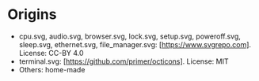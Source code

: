 # Origins

 - cpu.svg, audio.svg, browser.svg, lock.svg, setup.svg, poweroff.svg, sleep.svg, ethernet.svg, file_manager.svg: [https://www.svgrepo.com]. License: CC-BY 4.0
 - terminal.svg: [https://github.com/primer/octicons]. License: MIT
 - Others: home-made

